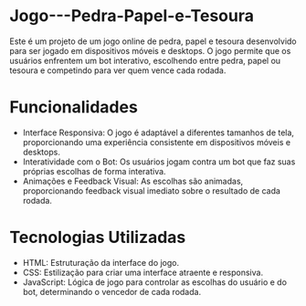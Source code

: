 # Jogo---Pedra-Papel-e-Tesoura

Este é um projeto de um jogo online de pedra, papel e tesoura desenvolvido para ser jogado em dispositivos móveis e desktops. O jogo permite que os usuários enfrentem um bot interativo, escolhendo entre pedra, papel ou tesoura e competindo para ver quem vence cada rodada.

# Funcionalidades
- Interface Responsiva: O jogo é adaptável a diferentes tamanhos de tela, proporcionando uma experiência consistente em dispositivos móveis e desktops.
- Interatividade com o Bot: Os usuários jogam contra um bot que faz suas próprias escolhas de forma interativa.
- Animações e Feedback Visual: As escolhas são animadas, proporcionando feedback visual imediato sobre o resultado de cada rodada.

# Tecnologias Utilizadas
- HTML: Estruturação da interface do jogo.
- CSS: Estilização para criar uma interface atraente e responsiva.
- JavaScript: Lógica de jogo para controlar as escolhas do usuário e do bot, determinando o vencedor de cada rodada.
